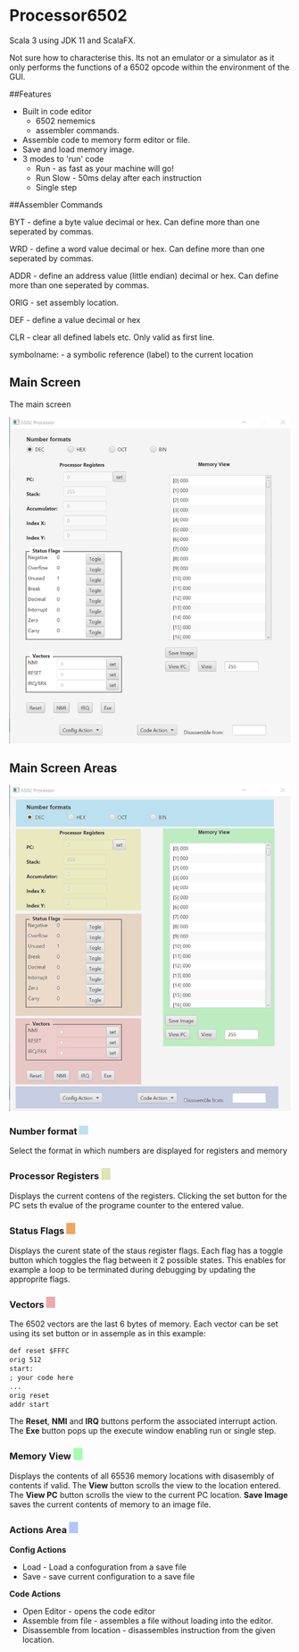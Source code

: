 # Processor6502

Scala 3 using JDK 11 and ScalaFX.

Not sure how to characterise this. Its not an emulator or a simulator as it only performs the functions of a 6502 opcode within the environment of the GUI.

##Features
* Built in code editor
  * 6502 nememics 
  * assembler commands.
* Assemble code to memory form editor or file.
* Save and load memory image.
* 3 modes to 'run' code
  * Run - as fast as your machine will go!
  * Run Slow - 50ms delay after each instruction
  * Single step


##Assembler Commands

BYT - define a byte value decimal or hex. Can define more than one seperated by commas.

WRD - define a word value decimal or hex. Can define more than one seperated by commas.

ADDR - define an address value (little endian) decimal or hex. Can define more than one seperated by commas.

ORIG - set assembly location.

DEF - define a value decimal or hex

CLR - clear all defined labels etc. Only valid as first line.

symbolname: - a symbolic reference (label) to the current location

## Main Screen

The main screen

<img width="518" alt="MainScreen" src="images/MainScreen.png">

## Main Screen Areas

<img width="518" alt="Areas of the MainScreen" src="images/MainScreen_areas.png">

### Number format <img width="16" alt="palrblue" src="images/palebluedot.png">

Select the format in which numbers are displayed for registers and memory

### Processor Registers <img width="16" alt="paleyellow" src="images/paleyellowdot.jpg">

Displays the current contens of the registers.
Clicking the set button for the PC sets th evalue of the programe counter to the entered value.

### Status Flags <img width="16" alt="paleyellow" src="images/paleorangedot.jpg">

Displays the curent state of the staus register flags.
Each flag has a toggle button which toggles the flag between it 2 possible states.
This enables for example a loop to be terminated during debugging by updating the approprite flags.

### Vectors <img width="16" alt="paleyellow" src="images/palereddot.jpg">

The 6502 vectors are the last 6 bytes of memory.
Each vector can be set using its set button or in assemple as in this example:

    def reset $FFFC
    orig 512
    start:
    ; your code here
    ...
    orig reset
    addr start

The **Reset**, **NMI** and **IRQ** buttons perform the associated interrupt action. The **Exe** button pops up the execute window enabling run or single step.

### Memory View <img width="16" alt="palegreen" src="images/palegreendot.jpg">

Displays the contents of all 65536 memory locations with disasembly of contents if valid.
The **View** button scrolls the view to the location entered.
The **View PC** button scrolls the view to the current PC location.
**Save Image** saves the current contents of memory to an image file.

### Actions Area <img width="16" alt="palepurple" src="images/palepurpledot.jpg">

**Config Actions**
* Load - Load a confoguration from a save file
* Save - save current configuration to a save file

**Code Actions**
* Open Editor - opens the code editor
* Assemble from file - assembles a file without loading into the editor.
* Disassemble from location - disassembles instruction from the given location.

